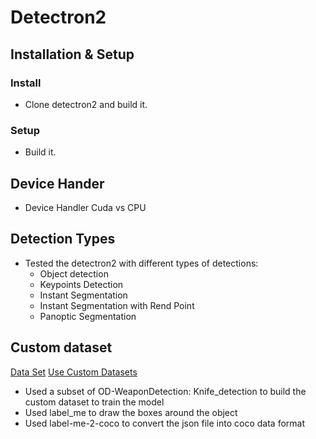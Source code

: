 # Detectron2

## Installation & Setup

### Install

- Clone detectron2 and build it.

### Setup

- Build it.

## Device Hander

- Device Handler Cuda vs CPU

## Detection Types

- Tested the detectron2 with different types of detections:
  - Object detection
  - Keypoints Detection
  - Instant Segmentation
  - Instant Segmentation with Rend Point
  - Panoptic Segmentation

## Custom dataset

[Data Set](https://github.com/ari-dasci)
[Use Custom Datasets](https://detectron2.readthedocs.io/en/latest/tutorials/datasets.html)

- Used a subset of OD-WeaponDetection: Knife_detection to build the custom dataset to train the model
- Used label_me to draw the boxes around the object
- Used label-me-2-coco to convert the json file into coco data format
